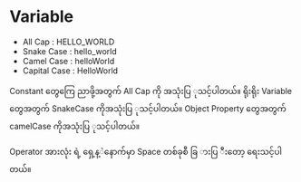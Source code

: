 # Variable
- All Cap       : HELLO_WORLD
- Snake Case    : hello_world
- Camel Case    : helloWorld
- Capital Case  : HelloWorld

Constant တွေကြေ ညာဖို့အတွက် All Cap ကို အသုံးပြ ုသင့်ပါတယ်။
ရိုးရိုး Variable တွေအတွက် SnakeCase ကိုအသုံးပြ ုသင့်ပါတယ်။
Object Property တွေအတွက် camelCase ကိုအသုံးပြ ုသင့်ပါတယ်။

Operator အားလုံး ရဲ့ ရှေ့န့ဲနောက်မှာ Space တစ်ခုစီ ခြ ားပြ ီးတော့ ရေးသင့်ပါတယ်။